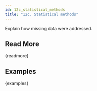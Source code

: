 ```yaml
---
id: 12c_statistical_methods
title: "12c. Statistical methods"
---
```

Explain how missing data were addressed.

## Read More

{readmore}

## Examples

{examples}